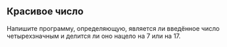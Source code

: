 ## Красивое число

Напишите программу, определяющую, является ли введённое число четырехзначным и делится ли оно нацело на 7 или на 17.